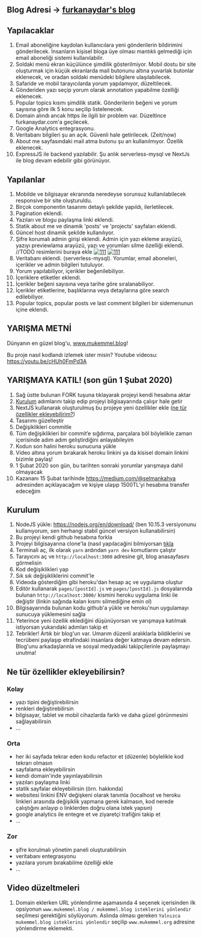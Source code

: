 ## Blog Adresi -> [furkanaydar's blog](https://furkanaydar-blog.herokuapp.com)

## Yapılacaklar
1. Email aboneliğine kaydolan kullanıcılara yeni gönderilerin bildirimini gönderilecek. İnsanların
kişisel bloga üye olması mantıklı gelmediği için email aboneliği sistemi kullanılabilir.
2. Soldaki menü ekran küçülünce şimdilik gösterilmiyor. Mobil dostu bir site oluşturmak için küçük
ekranlarda mail butonunu altına yuvarlak butonlar eklenecek, ve oradan soldaki menüdeki bilgilere
ulaşılabilecek.
3. Safaride ve mobil tarayıcılarda yorum yapılamıyor, düzeltilecek.
4. Gönderiden yazı seçip yorum olarak annotation yapabilme özelliği eklenecek.
5. Popular topics kısmı şimdilik statik. Gönderilerin beğeni ve yorum sayısına göre ilk 5 konu
seçilip listelenecek.
6. Domain alındı ancak https ile ilgili bir problem var. Düzeltince furkanaydar.com'a geçilecek.
7. Google Analytics entegrasyonu.
8. Veritabanı bilgileri şu an açık. Güvenli hale getirilecek. (Zeit/now)
9. About me sayfasındaki mail atma butonu şu an kullanılmıyor. Özellik eklenecek.
10. ExpressJS ile backend yazılabilir. Şu anlık serverless-mysql ve NextJs ile blog devam edebilir
gibi görünüyor.

## Yapılanlar

1. Mobilde ve bilgisayar ekranında neredeyse sorunsuz kullanılabilecek responsive bir site oluşturuldu.
2. Birçok componentin tasarımı detaylı şekilde yapıldı, ilerletilecek.
3. Pagination eklendi.
4. Yazıları ve blogu paylaşma linki eklendi.
5. Statik about me ve dinamik 'posts' ve 'projects' sayfaları eklendi.
6. Güncel host dinamik şekilde kullanılıyor.
7. Şifre korumalı admin girişi eklendi. Admin için yazı ekleme arayüzü, yazıyı previewlama arayüzü,
yazı ve yorumları silme özelliği eklendi. //TODO resimlerini buraya ekle
<a href="https://ibb.co/47hShGX"><img src="https://i.ibb.co/Xbc5cgK/111.jpg" alt="111" border="0"></a>
<a href="https://ibb.co/KmgLQhY"><img src="https://i.ibb.co/XVP3dL9/111.jpg" alt="111" border="0"></a>
8. Veritabanı eklendi. (serverless-mysql). Yorumlar, email aboneleri, içerikler ve admin bilgileri
tutuluyor.
9. Yorum yapılabiliyor, içerikler beğenilebiliyor.
10. İçeriklere etiketler eklendi.
11. İçerikler beğeni sayısına veya tarihe göre sıralanabiliyor.
12. İçerikler etiketlerine, başlıklarına veya detaylarına göre search edilebiliyor.
13. Popular topics, popular posts ve last comment bilgileri bir sidemenunun içine eklendi.


## YARIŞMA METNİ

Dünyanın en güzel blog'u, www.mukemmel.blog!

Bu proje nasıl kodlandı izlemek ister misin? Youtube videosu: https://youtu.be/cHUh0FmPd3A

## YARIŞMAYA KATIL! (son gün 1 Şubat 2020)

1. Sağ üstte bulunan FORK tuşuna tıklayarak projeyi kendi hesabına aktar
2. [Kurulum](#kurulum) adımlarını takip edip projeyi bilgisayarında çalışır hale getir
3. NextJS kullanarak oluşturulmuş bu projeye yeni özellikler ekle ([ne tür özellikler ekleyebilirim?](#ne-tur))
4. Tasarımı güzelleştir
5. Değişiklikleri commitle
6. Tüm değişiklikleri bir commit’e sığdırma, parçalara böl böylelikle zaman içerisinde adım adım geliştirdiğini anlayabileyim
7. Kodun son halini heroku sunucuna yükle
8. Video altına yorum bırakarak heroku linkini ya da kisisel domain linkini bizimle paylaş!
9. 1 Şubat 2020 son gün, bu tarihten sonraki yorumlar yarışmaya dahil olmayacak
10. Kazananı 15 Şubat tarihinde https://medium.com/@selmankahya adresinden açıklayacağım ve kişiye ulaşıp 1500TL’yi hesabına transfer edeceğim

## <a name="kurulum"></a> Kurulum

1. NodeJS yükle: https://nodejs.org/en/download/ (ben 10.15.3 versiyonunu kullanıyorum, sen herhangi stabil güncel versiyon kullanabilirsin)
2. Bu projeyi kendi github hesabına forkla
3. Projeyi bilgisayarına clone'la (nasıl yapılacağini bilmiyorsan [tıkla](https://medium.com/@noteCe/github-ile-fork-ve-pull-request-be6077342834)
4. Terminali aç, ilk olarak `yarn` ardından `yarn dev` komutlarını çalıştır
5. Tarayıcını aç ve `http://localhost:3000` adresine git, blog anasayfasını görmelisin
6. Kod değişiklikleri yap
7. Sık sık değişikliklerini commit'le
8. Videoda gösterdiğim gibi heroku'dan hesap aç ve uygulama oluştur
9. Editör kullanarak `pages/[postId].js` ve `pages/[postId].js` dosyalarında bulunan `http://localhost:3000/` kismini heroku uygulama linki ile değiştir (linkin sağında kalan kısmı silmediğine emin ol)
10. Bilgisayarında bulunan kodu github'a yükle ve heroku'nun uygulamayı sunucuya yüklemesini sağla
11. Yeterince yeni özellik eklediğini düşünüyorsan ve yarışmaya katılmak istiyorsan yukarıdaki adımları takip et
12. Tebrikler! Artık bir blog'un var. Umarım düzenli aralıklarla bildiklerini ve tecrübeni paylaşıp etrafindaki insanlara değer katmaya devam edersin. Blog'unu arkadaşlarınla ve sosyal medyadaki takipçilerinle paylaşmayı unutma!

## <a name="ne-tur"></a> Ne tür özellikler ekleyebilirsin?

### Kolay

- yazı tipini değiştirebilirsin
- renkleri değiştirebilirsin
- bilgisayar, tablet ve mobil cihazlarda farklı ve daha güzel görünmesini sağlayabilirsin
- ...

### Orta

- her iki sayfada tekrar eden kodu refactor et (düzenle) böylelikle kod tekrarı olmasın
- sayfalama ekleyebilirsin
- kendi domain'inde yayınlayabilirsin
- yazıları paylaşma linki
- statik sayfalar ekleyebilirsin (örn. hakkında)
- websitesi linkini ENV değişkeni olarak tanımla (localhost ve heroku linkleri arasında değişiklik yapmana gerek kalmasın, kod nerede çalıştığını anlayıp o linklerden doğru olana istek yapsın)
- google analytics ile entegre et ve ziyaretçi trafiğini takip et
- ...

### Zor

- şifre korulmalı yönetim paneli oluşturabilirsin
- veritabanı entegrasyonu
- yazılara yorum bırakabilme özelliği ekle
- ...

## Video düzeltmeleri

1. Domain eklerken URL yönlendirme aşamasında 4 seçenek içerisinden ilk opsiyonun `www.mukemmel.blog / mukemmel.blog isteklerini yönlendir` seçilmesi gerektiğini söylüyorum. Aslında olması gereken `Yalnızca mukemmel.blog isteklerini yönlendir` seçilip `www.mukemmel.org` adresine yönlendirme eklemekti.
